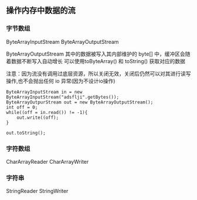 ## 操作内存中数据的流

### 字节数组 
ByteArrayInputStream 
ByteArrayOutputStream

ByteArrayOutputStream 其中的数据被写入其内部维护的 byte[] 中，缓冲区会随着数据不断写入自动增长
可以使用toByteArray() 和 toString() 获取对应的数据

注意：因为流没有调用过底层资源，所以关闭无效，关闭后仍然可以对其进行读写操作,也不会抛出任何 io 异常(因为不设计io操作)
```
ByteArrayInputStream in = new ByteArrayInputStream("adsflji".getBytes());
ByteArrayOutpurStream out = new ByteArrayOutputStream();
int off = 0;
while((off = in.read()) != -1){
	out.write((off);
}

out.toString();
```

### 字符数组
CharArrayReader
CharArrayWriter

### 字符串
StringReader
StringWriter
